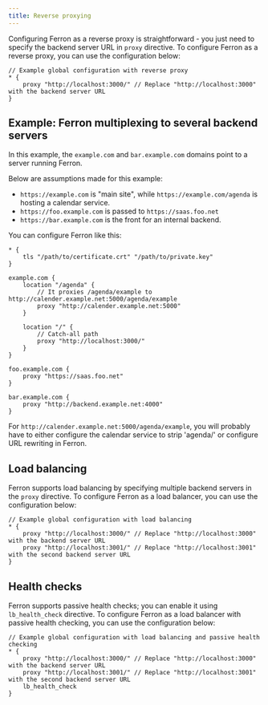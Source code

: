 ```yaml
---
title: Reverse proxying
---
```


Configuring Ferron as a reverse proxy is straightforward - you just need to specify the backend server URL in `proxy` directive. To configure Ferron as a reverse proxy, you can use the configuration below:

```kdl
// Example global configuration with reverse proxy
* {
    proxy "http://localhost:3000/" // Replace "http://localhost:3000" with the backend server URL
}
```

## Example: Ferron multiplexing to several backend servers

In this example, the `example.com` and `bar.example.com` domains point to a server running Ferron.

Below are assumptions made for this example:

- `https://example.com` is "main site", while `https://example.com/agenda` is hosting a calendar service.
- `https://foo.example.com` is passed to `https://saas.foo.net`
- `https://bar.example.com` is the front for an internal backend.

You can configure Ferron like this:

```kdl
* {
    tls "/path/to/certificate.crt" "/path/to/private.key"
}

example.com {
    location "/agenda" {
        // It proxies /agenda/example to http://calender.example.net:5000/agenda/example
        proxy "http://calender.example.net:5000"
    }

    location "/" {
        // Catch-all path
        proxy "http://localhost:3000/"
    }
}

foo.example.com {
    proxy "https://saas.foo.net"
}

bar.example.com {
    proxy "http://backend.example.net:4000"
}
```

For `http://calender.example.net:5000/agenda/example`, you will probably have to either configure the calendar service to strip 'agenda/' or configure URL rewriting in Ferron.

## Load balancing

Ferron supports load balancing by specifying multiple backend servers in the `proxy` directive. To configure Ferron as a load balancer, you can use the configuration below:

```kdl
// Example global configuration with load balancing
* {
    proxy "http://localhost:3000/" // Replace "http://localhost:3000" with the backend server URL
    proxy "http://localhost:3001/" // Replace "http://localhost:3001" with the second backend server URL
}
```

## Health checks

Ferron supports passive health checks; you can enable it using `lb_health_check` directive. To configure Ferron as a load balancer with passive health checking, you can use the configuration below:

```kdl
// Example global configuration with load balancing and passive health checking
* {
    proxy "http://localhost:3000/" // Replace "http://localhost:3000" with the backend server URL
    proxy "http://localhost:3001/" // Replace "http://localhost:3001" with the second backend server URL
    lb_health_check
}
```
